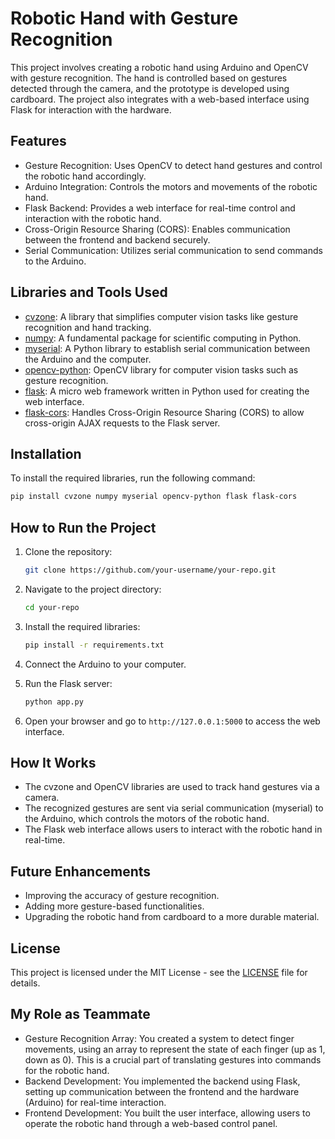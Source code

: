# Robotic Hand with Gesture Recognition

This project involves creating a robotic hand using Arduino and OpenCV with gesture recognition. The hand is controlled based on gestures detected through the camera, and the prototype is developed using cardboard. The project also integrates with a web-based interface using Flask for interaction with the hardware.

## Features

- Gesture Recognition: Uses OpenCV to detect hand gestures and control the robotic hand accordingly.
- Arduino Integration: Controls the motors and movements of the robotic hand.
- Flask Backend: Provides a web interface for real-time control and interaction with the robotic hand.
- Cross-Origin Resource Sharing (CORS): Enables communication between the frontend and backend securely.
- Serial Communication: Utilizes serial communication to send commands to the Arduino.

## Libraries and Tools Used

- [cvzone](https://github.com/cvzone/cvzone): A library that simplifies computer vision tasks like gesture recognition and hand tracking.
- [numpy](https://numpy.org/): A fundamental package for scientific computing in Python.
- [myserial](https://pypi.org/project/pySerial/): A Python library to establish serial communication between the Arduino and the computer.
- [opencv-python](https://pypi.org/project/opencv-python/): OpenCV library for computer vision tasks such as gesture recognition.
- [flask](https://flask.palletsprojects.com/): A micro web framework written in Python used for creating the web interface.
- [flask-cors](https://pypi.org/project/Flask-Cors/): Handles Cross-Origin Resource Sharing (CORS) to allow cross-origin AJAX requests to the Flask server.

## Installation

To install the required libraries, run the following command:

```bash
pip install cvzone numpy myserial opencv-python flask flask-cors
```

## How to Run the Project

1. Clone the repository:

   ```bash
   git clone https://github.com/your-username/your-repo.git
   ```

2. Navigate to the project directory:

   ```bash
   cd your-repo
   ```

3. Install the required libraries:

   ```bash
   pip install -r requirements.txt
   ```

4. Connect the Arduino to your computer.

5. Run the Flask server:

   ```bash
   python app.py
   ```

6. Open your browser and go to `http://127.0.0.1:5000` to access the web interface.

## How It Works

- The cvzone and OpenCV libraries are used to track hand gestures via a camera.
- The recognized gestures are sent via serial communication (myserial) to the Arduino, which controls the motors of the robotic hand.
- The Flask web interface allows users to interact with the robotic hand in real-time.

## Future Enhancements

- Improving the accuracy of gesture recognition.
- Adding more gesture-based functionalities.
- Upgrading the robotic hand from cardboard to a more durable material.

## License

This project is licensed under the MIT License - see the [LICENSE](LICENSE) file for details.

## My Role as Teammate

- Gesture Recognition Array: You created a system to detect finger movements, using an array to represent the state of each finger (up as 1, down as 0). This is a crucial part of translating gestures into 
  commands for the robotic hand.
- Backend Development: You implemented the backend using Flask, setting up communication between the frontend and the hardware (Arduino) for real-time interaction.
- Frontend Development: You built the user interface, allowing users to operate the robotic hand through a web-based control panel.

